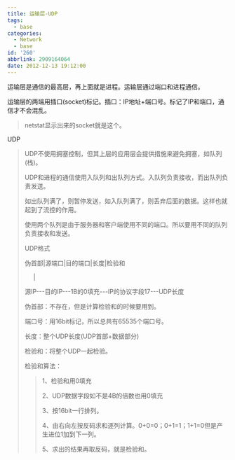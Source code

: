 ```yaml
---
title: 运输层-UDP
tags:
  - base
categories:
  - Network
  - base
id: '260'
abbrlink: 2909164064
date: 2012-12-13 19:12:00
---
```


运输层是通信的最高层，再上面就是进程。运输层通过端口和进程通信。

运输层的两端用插口(socket)标记。插口：IP地址+端口号。标记了IP和端口，通信才不会混乱。

> netstat显示出来的socket就是这个。

UDP

> UDP不使用拥塞控制，但其上层的应用层会提供措施来避免拥塞，如队列(栈)。
> 
> UDP和进程的通信使用入队列和出队列方式。入队列负责接收，而出队列负责发送。
> 
> 如出队列满了，则暂停发送，如入队列满了，则丢弃后面的数据。这样也就起到了流控的作用。
> 
> 使用两个队列是由于服务器和客户端使用不同的端口。所以要用不同的队列负责接收和发送。
> 
> UDP格式
> 
> 伪首部|源端口|目的端口|长度|检验和
> 
>      |
> 
> 源IP---目的IP---1B的0填充---IP的协议字段17---UDP长度
> 
> 伪首部：不存在，但是计算检验和的时候要用到。
> 
> 端口号：用16bit标记，所以总共有65535个端口号。
> 
> 长度：整个UDP长度(UDP首部+数据部分)
> 
> 检验和：将整个UDP一起检验。
> 
> 检验和算法：
> 
> > 1、检验和用0填充
> > 
> > 2、UDP数据字段如不是4B的倍数也用0填充
> > 
> > 3、按16bit一行排列。
> > 
> > 4、由右向左按反码求和逐列计算。0+0=0；0+1=1；1+1=0但是产生进位1加到下一列。
> > 
> > 5、求出的结果再取反码，就是检验和。